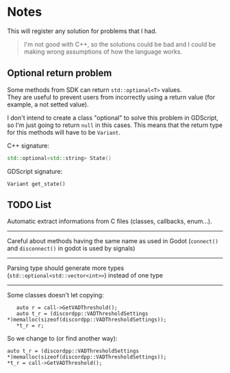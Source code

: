 # Notes
This will register any solution for problems that I had.  

> I'm not good with C++, so the solutions could be bad and I could be making wrong assumptions of how the language works.  

## Optional return problem
Some methods from SDK can return `std::optional<T>` values.  
They are useful to prevent users from incorrectly using a return value (for example, a not setted value).  

I don't intend to create a class "optional" to solve this problem in GDScript, so I'm just going to return `null` in this cases. This means that the return type for this methods will have to be `Variant`.  

C++ signature:  
```C++
std::optional<std::string> State()
```

GDScript signature:  
```GDScript
Variant get_state()
```

## TODO List
Automatic extract informations from C files (classes, callbacks, enum...).  

---

Careful about methods having the same name as used in Godot (`connect()` and `disconnect()` in godot is used by signals)  

---

Parsing type should generate more types (`std::optional<std::vector<int>>`) instead of one type

---

Some classes doesn't let copying:  
```
   auto r = call->GetVADThreshold();
   auto t_r = (discordpp::VADThresholdSettings *)memalloc(sizeof(discordpp::VADThresholdSettings));
   *t_r = r;
   ```

So we change to (or find another way):
```
auto t_r = (discordpp::VADThresholdSettings *)memalloc(sizeof(discordpp::VADThresholdSettings));
*t_r = call->GetVADThreshold();
```